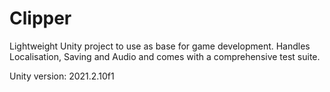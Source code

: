 # Clipper
Lightweight Unity project to use as base for game development. Handles Localisation, Saving and Audio and comes with a comprehensive test suite.

Unity version: 2021.2.10f1
